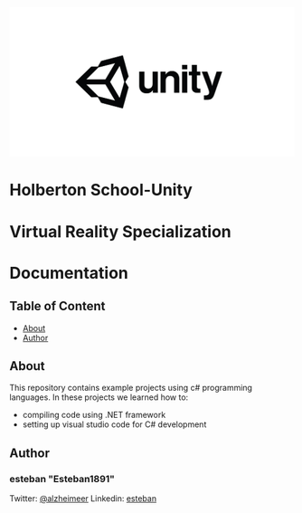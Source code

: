 ![](https://github.com/alzheimeer/holbertonschool-unity/blob/master/unity.jpg)
# Holberton School-Unity 
# Virtual Reality Specialization

# Documentation

## Table of Content
* [About](#about)
* [Author](#author)

## About
This repository contains example projects using c# programming languages. In these projects we learned how to:
  - compiling code using .NET framework
  - setting up visual studio code for C# development


## Author
### esteban "Esteban1891" 
 Twitter: [@alzheimeer](https://twitter.com/Esteban18911) Linkedin: [esteban](https://www.linkedin.com/in/estebandelahoz)

